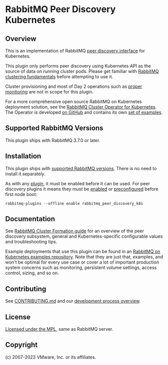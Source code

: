 # RabbitMQ Peer Discovery Kubernetes

## Overview

This is an implementation of RabbitMQ [peer discovery interface](https://www.rabbitmq.com/blog/2018/02/12/peer-discovery-subsystem-in-rabbitmq-3-7/)
for Kubernetes.

This plugin only performs peer discovery using Kubernetes API as the source of data on running cluster pods.
Please get familiar with [RabbitMQ clustering fundamentals](https://rabbitmq.com/clustering.html) before attempting
to use it.

Cluster provisioning and most of Day 2 operations such as [proper monitoring](https://rabbitmq.com/monitoring.html)
are not in scope for this plugin.

For a more comprehensive open source RabbitMQ on Kubernetes deployment solution,
see the [RabbitMQ Cluster Operator for Kubernetes](https://www.rabbitmq.com/kubernetes/operator/operator-overview.html).
The Operator is developed [on GitHub](https://github.com/rabbitmq/cluster-operator/) and contains its
own [set of examples](https://github.com/rabbitmq/cluster-operator/tree/main/docs/examples).


## Supported RabbitMQ Versions

This plugin ships with RabbitMQ 3.7.0 or later.


## Installation

This plugin ships with [supported RabbitMQ versions](https://www.rabbitmq.com/versions.html).
There is no need to install it separately.

As with any [plugin](https://rabbitmq.com/plugins.html), it must be enabled before it
can be used. For peer discovery plugins it means they must be [enabled](https://rabbitmq.com//plugins.html#basics) or [preconfigured](https://rabbitmq.com//plugins.html#enabled-plugins-file)
before first node boot:

```
rabbitmq-plugins --offline enable rabbitmq_peer_discovery_k8s
```

## Documentation

See [RabbitMQ Cluster Formation guide](https://www.rabbitmq.com/cluster-formation.html) for an overview
of the peer discovery subsystem, general and Kubernetes-specific configurable values and troubleshooting tips.

Example deployments that use this plugin can be found in an [RabbitMQ on Kubernetes examples repository](https://github.com/rabbitmq/diy-kubernetes-examples).
Note that they are just that, examples, and won't be optimal for every use case or cover a lot of important production
system concerns such as monitoring, persistent volume settings, access control, sizing, and so on.


## Contributing

See [CONTRIBUTING.md](./CONTRIBUTING.md) and our [development process overview](https://www.rabbitmq.com/github.html).


## License

[Licensed under the MPL](LICENSE-MPL-RabbitMQ), same as RabbitMQ server.


## Copyright

(c) 2007-2023 VMware, Inc. or its affiliates.
